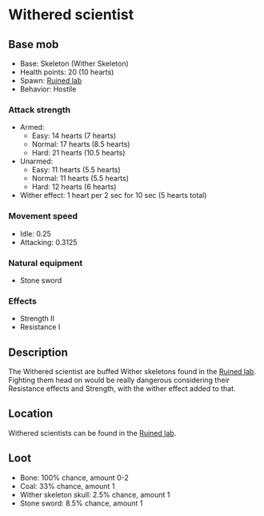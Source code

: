 # Withered scientist

## Base mob
- Base: Skeleton (Wither Skeleton)
- Health points: 20 (10 hearts)
- Spawn: [Ruined lab](https://officiallysp.net/pokeywiki/Nether_Structures/ruinedlab.html)
- Behavior: Hostile

### Attack strength
- Armed:
  - Easy: 14 hearts (7 hearts)
  - Normal: 17 hearts (8.5 hearts)
  - Hard: 21 hearts (10.5 hearts)
- Unarmed:
  - Easy: 11 hearts (5.5 hearts)
  - Normal: 11 hearts (5.5 hearts)
  - Hard: 12 hearts (6 hearts)
- Wither effect: 1 heart per 2 sec for 10 sec (5 hearts total)

### Movement speed
- Idle: 0.25
- Attacking: 0.3125

### Natural equipment
- Stone sword

### Effects
- Strength II
- Resistance I

## Description
The Withered scientist are buffed Wither skeletons found in the [Ruined lab](https://officiallysp.net/pokeywiki/Nether_Structures/ruinedlab.html). Fighting them head on would be really dangerous considering their Resistance effects and Strength, with the wither effect added to that.

## Location
Withered scientists can be found in the [Ruined lab](https://officiallysp.net/pokeywiki/Nether_Structures/ruinedlab.html).

## Loot
- Bone: 100% chance, amount 0-2
- Coal: 33% chance, amount 1
- Wither skeleton skull: 2.5% chance, amount 1
- Stone sword: 8.5% chance, amount 1
